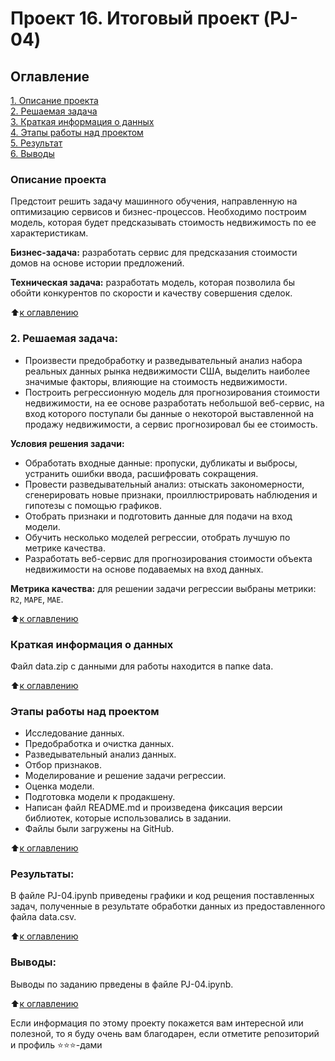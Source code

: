 # Проект 16. Итоговый проект (PJ-04)

## Оглавление  
[1. Описание проекта](README.md#описание-проекта)  
[2. Решаемая задача](README.md#2-решаемая-задача)  
[3. Краткая информация о данных](README.md#краткая-информация-о-данных)  
[4. Этапы работы над проектом](README.md#этапы-работы-над-проектом)  
[5. Результат](README.md#результаты)    
[6. Выводы](README.md#выводы) 

### Описание проекта
Предстоит решить задачу машинного обучения, направленную на оптимизацию сервисов и бизнес-процессов. Необходимо построим модель, которая будет предсказывать стоимость недвижимость по ее характеристикам.

**Бизнес-задача:** разработать сервис для предсказания стоимости домов на основе истории предложений.

**Техническая задача:** разработать модель, которая позволила бы обойти конкурентов по скорости и качеству совершения сделок.

:arrow_up:[к оглавлению](README.md#оглавление)


### 2. Решаемая задача:
- Произвести предобработку и разведывательный анализ набора реальных данных рынка недвижимости США, выделить наиболее значимые факторы, влияющие на стоимость недвижимости.  
- Построить регрессионную модель для прогнозирования стоимости недвижимости, на ее основе разработать небольшой веб-сервис, на вход которого поступали бы данные о некоторой выставленной на продажу недвижимости, а сервис прогнозировал бы ее стоимость.

**Условия решения задачи:**  
- Обработать входные данные: пропуски, дубликаты и выбросы, устранить ошибки ввода, расшифровать сокращения.
- Провести разведывательный анализ: отыскать закономерности, сгенерировать новые признаки, проиллюстрировать наблюдения и гипотезы с помощью графиков.
- Отобрать признаки и подготовить данные для подачи на вход модели.
- Обучить несколько моделей регрессии, отобрать лучшую по метрике качества.
- Разработать веб-сервис для прогнозирования стоимости объекта недвижимости на основе подаваемых на вход данных.

**Метрика качества:** для решении задачи регрессии выбраны метрики: `R2`, `MAPE`, `MAE`.

:arrow_up:[к оглавлению](README.md#оглавление)


### Краткая информация о данных
Файл data.zip с данными для работы находится в папке data.
  
:arrow_up:[к оглавлению](README.md#оглавление)


### Этапы работы над проектом
- Исследование данных.
- Предобработка и очистка данных.
- Разведывательный анализ данных.
- Отбор признаков.
- Моделирование и решение задачи регрессии.
- Оценка модели.
- Подготовка модели к продакшену.
- Написан файл README.md и произведена фиксация версии библиотек, которые использовались в задании.
- Файлы были загружены на GitHub.

:arrow_up:[к оглавлению](README.md#оглавление)


### Результаты:
В файле PJ-04.ipynb приведены графики и код рещения поставленных задач, полученные в результате обработки данных из предоставленного файла data.csv.

:arrow_up:[к оглавлению](README.md#оглавление)


### Выводы:
Выводы по заданию прведены в файле PJ-04.ipynb.

:arrow_up:[к оглавлению](README.md#оглавление)


Если информация по этому проекту покажется вам интересной или полезной, то я буду очень вам благодарен, если отметите репозиторий и профиль ⭐️⭐️⭐️-дами